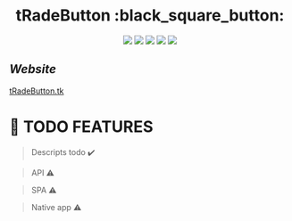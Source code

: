 <div align='center'>
    <h1><b>tRadeButton :black_square_button:</b></h1>
    <img src='https://img.shields.io/badge/Python-3.8-blue'></img>
    <img src='https://img.shields.io/badge/Django-3-green'></img>
    <img src='https://img.shields.io/badge/Django REST Framework-3.12.x-red'></img>
    <img src='https://img.shields.io/badge/React-16.13.x-blue'></img>
    <img src='https://img.shields.io/badge/React Native-0.63-blue'></img>
</div>

## *Website*

[tRadeButton.tk](https://www.tradebutton.tk/)


# :pushpin: **TODO FEATURES** 

> Descripts todo :heavy_check_mark:

> API :warning:

> SPA :warning:

> Native app :warning:
